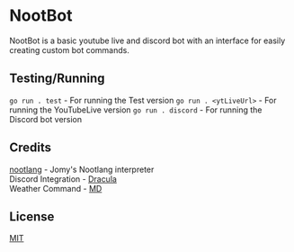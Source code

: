 # NootBot
NootBot is a basic youtube live and discord bot with an interface for easily creating custom bot commands.

## Testing/Running
`go run . test` - For running the Test version
`go run . <ytLiveUrl>` - For running the YouTubeLive version
`go run . discord` - For running the Discord bot version

## Credits
[nootlang](https://github.com/Jomy10/nootlang) - Jomy's Nootlang interpreter<br>
Discord Integration - [Dracula](https://github.com/Dracula707)<br>
Weather Command - [MD](https://github.com/MD-2016)<br>
## License
[MIT](https://choosealicense.com/licenses/mit/)
